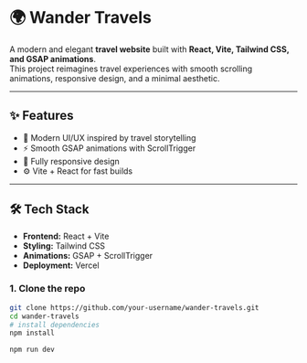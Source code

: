# 🌍 Wander Travels  

A modern and elegant **travel website** built with **React, Vite, Tailwind CSS, and GSAP animations**.  
This project reimagines travel experiences with smooth scrolling animations, responsive design, and a minimal aesthetic.  

---

## ✨ Features  
- 🎨 Modern UI/UX inspired by travel storytelling  
- ⚡ Smooth GSAP animations with ScrollTrigger  
- 📱 Fully responsive design  
- ⚙️ Vite + React for fast builds   

---

## 🛠️ Tech Stack  
- **Frontend:** React + Vite  
- **Styling:** Tailwind CSS  
- **Animations:** GSAP + ScrollTrigger  
- **Deployment:** Vercel  

### 1. Clone the repo  
```bash
git clone https://github.com/your-username/wander-travels.git
cd wander-travels
# install dependencies
npm install

npm run dev



